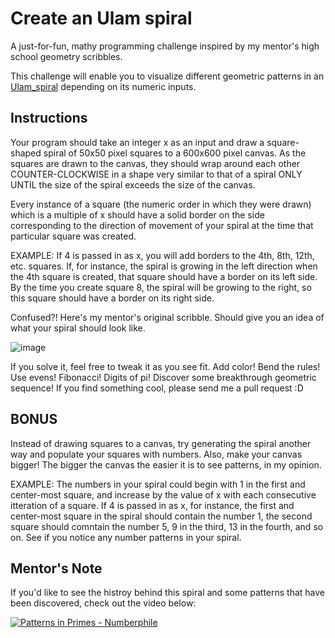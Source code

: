 # Create an Ulam spiral

A just-for-fun, mathy programming challenge inspired by my mentor's high school geometry scribbles. 

This challenge will enable you to visualize different geometric patterns in an [Ulam_spiral](https://en.wikipedia.org/wiki/Ulam_spiral) depending on its numeric inputs.

## Instructions

Your program should take an integer x as an input and draw a square-shaped spiral of 50x50 pixel squares to a 600x600 pixel canvas. As the squares are drawn to the canvas, they should wrap around each other COUNTER-CLOCKWISE in a shape very similar to that of a spiral ONLY UNTIL the size of the spiral exceeds the size of the canvas.

Every instance of a square (the numeric order in which they were drawn) which is a multiple of x should have a solid border on the side corresponding to the direction of movement of your spiral at the time that particular square was created. 

EXAMPLE: If 4 is passed in as x, you will add borders to the 4th, 8th, 12th, etc. squares. If, for instance, the spiral is growing in the left direction when the 4th square is created, that square should have a border on its left side. By the time you create square 8, the spiral will be growing to the right, so this square should have a border on its right side.

Confused?! Here's my mentor's original scribble. Should give you an idea of what your spiral should look like.

![image](https://github.com/hunter-atk/number-spiral-geometry-challenge/blob/master/IMG_9240.jpg?raw=true)

If you solve it, feel free to tweak it as you see fit. Add color! Bend the rules! Use evens! Fibonacci! Digits of pi! Discover some breakthrough geometric sequence! If you find something cool, please send me a pull request :D

## BONUS

Instead of drawing squares to a canvas, try generating the spiral another way and populate your squares with numbers. Also, make your canvas bigger! The bigger the canvas the easier it is to see patterns, in my opinion.

EXAMPLE: The numbers in your spiral could begin with 1 in the first and center-most square, and increase by the value of x with each consecutive itteration of a square. If 4 is passed in as x, for instance, the first and center-most square in the spiral should contain the number 1, the second square should comntain the number 5, 9 in the third, 13 in the fourth, and so on. See if you notice any number patterns in your spiral.

## Mentor's Note

If you'd like to see the histroy behind this spiral and some patterns that have been discovered, check out the video below:

[![Patterns in Primes - Numberphile](http://img.youtube.com/vi/iFuR97YcSLM/0.jpg)](http://www.youtube.com/watch?v=iFuR97YcSLM)

